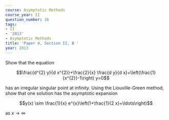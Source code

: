 ```yaml
---
course: Asymptotic Methods
course_year: II
question_number: 16
tags:
- II
- '2013'
- Asymptotic Methods
title: 'Paper 4, Section II, B '
year: 2013
---
```




Show that the equation

$$\frac{d^{2} y}{d x^{2}}+\frac{2}{x} \frac{d y}{d x}+\left(\frac{1}{x^{2}}-1\right) y=0$$

has an irregular singular point at infinity. Using the Liouville-Green method, show that one solution has the asymptotic expansion

$$y(x) \sim \frac{1}{x} e^{x}\left(1+\frac{1}{2 x}+\ldots\right)$$

as $x \rightarrow \infty$